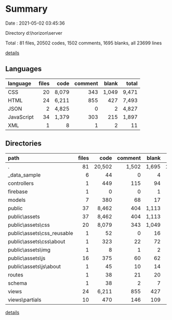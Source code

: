 # Summary

Date : 2021-05-02 03:45:36

Directory d:\horizon\server

Total : 81 files,  20502 codes, 1502 comments, 1695 blanks, all 23699 lines

[details](details.md)

## Languages
| language | files | code | comment | blank | total |
| :--- | ---: | ---: | ---: | ---: | ---: |
| CSS | 20 | 8,079 | 343 | 1,049 | 9,471 |
| HTML | 24 | 6,211 | 855 | 427 | 7,493 |
| JSON | 2 | 4,825 | 0 | 2 | 4,827 |
| JavaScript | 34 | 1,379 | 303 | 215 | 1,897 |
| XML | 1 | 8 | 1 | 2 | 11 |

## Directories
| path | files | code | comment | blank | total |
| :--- | ---: | ---: | ---: | ---: | ---: |
| . | 81 | 20,502 | 1,502 | 1,695 | 23,699 |
| _data_sample | 6 | 44 | 0 | 4 | 48 |
| controllers | 1 | 449 | 115 | 94 | 658 |
| firebase | 1 | 0 | 0 | 1 | 1 |
| models | 7 | 380 | 68 | 17 | 465 |
| public | 37 | 8,462 | 404 | 1,113 | 9,979 |
| public\assets | 37 | 8,462 | 404 | 1,113 | 9,979 |
| public\assets\css | 20 | 8,079 | 343 | 1,049 | 9,471 |
| public\assets\css\_reusable | 1 | 52 | 0 | 16 | 68 |
| public\assets\css\about | 1 | 323 | 22 | 72 | 417 |
| public\assets\img | 1 | 8 | 1 | 2 | 11 |
| public\assets\js | 16 | 375 | 60 | 62 | 497 |
| public\assets\js\about | 1 | 45 | 10 | 14 | 69 |
| routes | 1 | 38 | 21 | 20 | 79 |
| schema | 1 | 38 | 2 | 7 | 47 |
| views | 24 | 6,211 | 855 | 427 | 7,493 |
| views\partials | 10 | 470 | 146 | 109 | 725 |

[details](details.md)